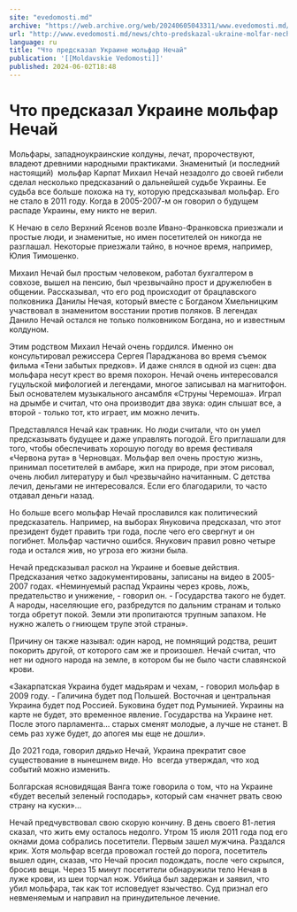 ```yaml
---
site: "evedomosti.md"
archive: "https://web.archive.org/web/20240605043311/www.evedomosti.md/news/chto-predskazal-ukraine-molfar-nechaj"
url: "http://www.evedomosti.md/news/chto-predskazal-ukraine-molfar-nechaj"
language: ru
title: "Что предсказал Украине мольфар Нечай"
publication: '[[Moldavskie Vedomosti]]'
published: 2024-06-02T18:48
---
```


# Что предсказал Украине мольфар Нечай

Мольфары, западноукраинские колдуны, лечат, пророчествуют, владеют древними народными практиками. Знаменитый (и последний настоящий)  мольфар Карпат Михаил Нечай незадолго до своей гибели сделал несколько предсказаний о дальнейшей судьбе Украины. Ее судьба все больше похожа на ту, которую предсказывал мольфар. Его не стало в 2011 году. Когда в 2005-2007-м он говорил о будущем распаде Украины, ему никто не верил.

К Нечаю в село Верхний Ясенов возле Ивано-Франковска приезжали и простые люди, и знаменитые, но имен посетителей он никогда не разглашал. Некоторые приезжали тайно, в ночное время, например, Юлия Тимошенко.

Михаил Нечай был простым человеком, работал бухгалтером в совхозе, вышел на пенсию, был чрезвычайно прост и дружелюбен в общении. Рассказывал, что его род происходит от брацлавского полковника Данилы Нечая, который вместе с Богданом Хмельницким участвовал в знаменитом восстании против поляков. В легендах Данило Нечай остался не только полковником Богдана, но и известным колдуном.

Этим родством Михаил Нечай очень гордился. Именно он консультировал режиссера Сергея Параджанова во время съемок фильма «Тени забытых предков». И даже снялся в одной из сцен: два мольфара несут крест во время похорон. Нечай очень интересовался гуцульской мифологией и легендами, многое записывал на магнитофон. Был основателем музыкального ансамбля «Струны Черемоша». Играл на дрымбе и считал, что она производит два звука: один слышат все, а второй - только тот, кто играет, им можно лечить.

Представлялся Нечай как травник. Но люди считали, что он умел предсказывать будущее и даже управлять погодой. Его приглашали для того, чтобы обеспечивать хорошую погоду во время фестиваля «Червона рута» в Черновцах. Мольфар вел очень простую жизнь, принимал посетителей в амбаре, жил на природе, при этом рисовал, очень любил литературу и был чрезвычайно начитанным. С детства лечил, деньгами не интересовался. Если его благодарили, то часто отдавал деньги назад.

Но больше всего мольфар Нечай прославился как политический предсказатель. Например, на выборах Януковича предсказал, что этот президент будет править три года, после чего его свергнут и он погибнет. Мольфар частично ошибся. Янукович правил ровно четыре года и остался жив, но угроза его жизни была.

Нечай предсказывал раскол на Украине и боевые действия. Предсказания четко задокументированы, записаны на видео в 2005-2007 годах. «Неминуемый распад Украины через кровь, ложь, предательство и унижение, - говорил он. - Государства такого не будет. А народы, населяющие его, разбредутся по дальним странам и только тогда обретут покой. Земли эти пропитаются трупным запахом. Не нужно жалеть о гниющем трупе этой страны».

Причину он также называл: один народ, не помнящий родства, решит покорить другой, от которого сам же и произошел. Нечай считал, что нет ни одного народа на земле, в котором бы не было части славянской крови.

«Закарпатская Украина будет мадьярам и чехам, - говорил мольфар в 2009 году. - Галичина будет под Польшей. Восточная и центральная Украина будет под Россией. Буковина будет под Румынией. Украины на карте не будет, это временное явление. Государства на Украине нет. После этого парламента... старых сменят молодые, а лучше не станет. В семь раз хуже будет, до апогея мы еще не дошли».

До 2021 года, говорил дядько Нечай, Украина прекратит свое существование в нынешнем виде. Но  всегда утверждал, что ход событий можно изменить.

Болгарская ясновидящая Ванга тоже говорила о том, что на Украине «будет веселый зеленый господарь», который сам «начнет рвать свою страну на куски»…

Нечай предчувствовал свою скорую кончину. В день своего 81-летия сказал, что жить ему осталось недолго. Утром 15 июля 2011 года под его окнами дома собрались посетители. Первым зашел мужчина. Раздался крик. Хотя мольфар всегда провожал гостей до порога, посетитель вышел один, сказав, что Нечай просил подождать, после чего скрылся, бросив вещи. Через 15 минут посетители обнаружили тело Нечая в луже крови, из шеи торчал нож. Убийца был задержан и заявил, что убил мольфара, так как тот исповедует язычество. Суд признал его невменяемым и направил на принудительное лечение.
